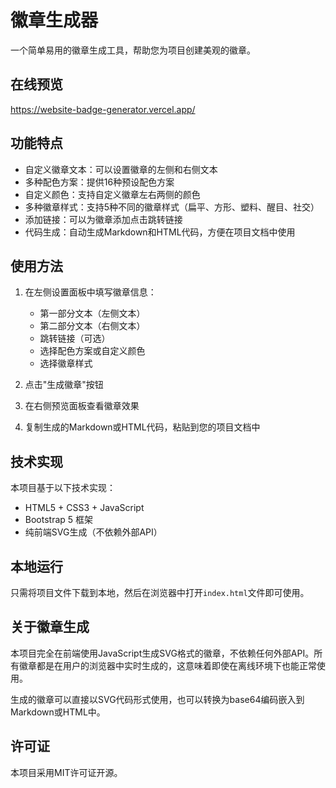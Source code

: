 # 徽章生成器

一个简单易用的徽章生成工具，帮助您为项目创建美观的徽章。

## 在线预览

https://website-badge-generator.vercel.app/

## 功能特点

- 自定义徽章文本：可以设置徽章的左侧和右侧文本
- 多种配色方案：提供16种预设配色方案
- 自定义颜色：支持自定义徽章左右两侧的颜色
- 多种徽章样式：支持5种不同的徽章样式（扁平、方形、塑料、醒目、社交）
- 添加链接：可以为徽章添加点击跳转链接
- 代码生成：自动生成Markdown和HTML代码，方便在项目文档中使用

## 使用方法

1. 在左侧设置面板中填写徽章信息：
   - 第一部分文本（左侧文本）
   - 第二部分文本（右侧文本）
   - 跳转链接（可选）
   - 选择配色方案或自定义颜色
   - 选择徽章样式

2. 点击"生成徽章"按钮

3. 在右侧预览面板查看徽章效果

4. 复制生成的Markdown或HTML代码，粘贴到您的项目文档中

## 技术实现

本项目基于以下技术实现：

- HTML5 + CSS3 + JavaScript
- Bootstrap 5 框架
- 纯前端SVG生成（不依赖外部API）

## 本地运行

只需将项目文件下载到本地，然后在浏览器中打开`index.html`文件即可使用。

## 关于徽章生成

本项目完全在前端使用JavaScript生成SVG格式的徽章，不依赖任何外部API。所有徽章都是在用户的浏览器中实时生成的，这意味着即使在离线环境下也能正常使用。

生成的徽章可以直接以SVG代码形式使用，也可以转换为base64编码嵌入到Markdown或HTML中。

## 许可证

本项目采用MIT许可证开源。
